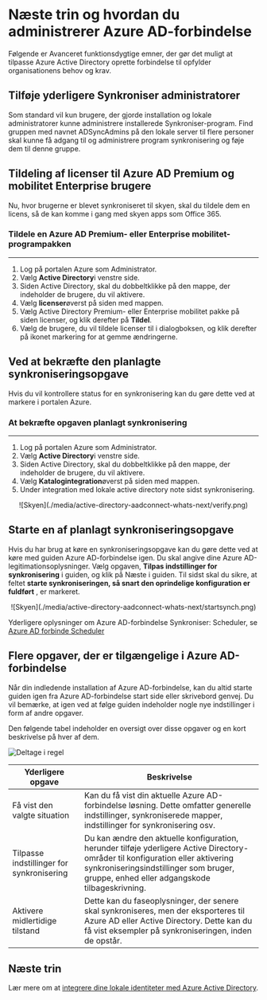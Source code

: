 <properties
    pageTitle="Azure AD-forbindelse: Næste trin og hvordan du administrerer Azure AD-forbindelse | Microsoft Azure"
    description="Lær, hvordan du udvider standardkonfiguration og driftsopgaver til Azure AD-forbindelse."
    services="active-directory"
    documentationCenter=""
    authors="billmath"
    manager="femila"
    editor="curtand"/>

<tags
    ms.service="active-directory"
    ms.workload="identity"
    ms.tgt_pltfrm="na"
    ms.devlang="na"
    ms.topic="article"
    ms.date="08/08/2016"
    ms.author="billmath"/>

# <a name="next-steps-and-how-to-manage-azure-ad-connect"></a>Næste trin og hvordan du administrerer Azure AD-forbindelse
Følgende er Avanceret funktionsdygtige emner, der gør det muligt at tilpasse Azure Active Directory oprette forbindelse til opfylder organisationens behov og krav.  

## <a name="add-additional-sync-administrators"></a>Tilføje yderligere Synkroniser administratorer
Som standard vil kun brugere, der gjorde installation og lokale administratorer kunne administrere installerede Synkroniser-program. Find gruppen med navnet ADSyncAdmins på den lokale server til flere personer skal kunne få adgang til og administrere program synkronisering og føje dem til denne gruppe.

## <a name="assigning-licenses-to-azure-ad-premium-and-enterprise-mobility-users"></a>Tildeling af licenser til Azure AD Premium og mobilitet Enterprise brugere

Nu, hvor brugerne er blevet synkroniseret til skyen, skal du tildele dem en licens, så de kan komme i gang med skyen apps som Office 365.

### <a name="to-assign-an-azure-ad-premium-or-enterprise-mobility-suite-license"></a>Tildele en Azure AD Premium- eller Enterprise mobilitet-programpakken
--------------------------------------------------------------------------------
1. Log på portalen Azure som Administrator.
2. Vælg **Active Directory**i venstre side.
3. Siden Active Directory, skal du dobbeltklikke på den mappe, der indeholder de brugere, du vil aktivere.
4. Vælg **licenser**øverst på siden med mappen.
5. Vælg Active Directory Premium- eller Enterprise mobilitet pakke på siden licenser, og klik derefter på **Tildel**.
6. Vælg de brugere, du vil tildele licenser til i dialogboksen, og klik derefter på ikonet markering for at gemme ændringerne.


## <a name="verifying-the-scheduled-synchronization-task"></a>Ved at bekræfte den planlagte synkroniseringsopgave
Hvis du vil kontrollere status for en synkronisering kan du gøre dette ved at markere i portalen Azure.

### <a name="to-verify-the-scheduled-synchronization-task"></a>At bekræfte opgaven planlagt synkronisering
--------------------------------------------------------------------------------
1. Log på portalen Azure som Administrator.
2. Vælg **Active Directory**i venstre side.
3. Siden Active Directory, skal du dobbeltklikke på den mappe, der indeholder de brugere, du vil aktivere.
4. Vælg **Katalogintegration**øverst på siden med mappen.
5. Under integration med lokale active directory note sidst synkronisering.

<center>![Skyen](./media/active-directory-aadconnect-whats-next/verify.png)</center>

## <a name="starting-a-scheduled-synchronization-task"></a>Starte en af planlagt synkroniseringsopgave
Hvis du har brug at køre en synkroniseringsopgave kan du gøre dette ved at køre med guiden Azure AD-forbindelse igen.  Du skal angive dine Azure AD-legitimationsoplysninger.  Vælg opgaven, **Tilpas indstillinger for synkronisering** i guiden, og klik på Næste i guiden. Til sidst skal du sikre, at feltet **starte synkroniseringen, så snart den oprindelige konfiguration er fuldført** , er markeret.

<center>![Skyen](./media/active-directory-aadconnect-whats-next/startsynch.png)</center>

Yderligere oplysninger om Azure AD-forbindelse Synkroniser: Scheduler, se [Azure AD forbinde Scheduler](active-directory-aadconnectsync-feature-scheduler.md)


## <a name="additional-tasks-available-in-azure-ad-connect"></a>Flere opgaver, der er tilgængelige i Azure AD-forbindelse
Når din indledende installation af Azure AD-forbindelse, kan du altid starte guiden igen fra Azure AD-forbindelse start side eller skrivebord genvej.  Du vil bemærke, at igen ved at følge guiden indeholder nogle nye indstillinger i form af andre opgaver.  

Den følgende tabel indeholder en oversigt over disse opgaver og en kort beskrivelse på hver af dem.

![Deltage i regel](./media/active-directory-aadconnect-whats-next/addtasks.png)


Yderligere opgave | Beskrivelse
------------- | ------------- |
Få vist den valgte situation  |Kan du få vist din aktuelle Azure AD-forbindelse løsning.  Dette omfatter generelle indstillinger, synkroniserede mapper, indstillinger for synkronisering osv.
Tilpasse indstillinger for synkronisering | Du kan ændre den aktuelle konfiguration, herunder tilføje yderligere Active Directory-områder til konfiguration eller aktivering synkroniseringsindstillinger som bruger, gruppe, enhed eller adgangskode tilbageskrivning.
Aktivere midlertidige tilstand |  Dette kan du faseoplysninger, der senere skal synkroniseres, men der eksporteres til Azure AD eller Active Directory.  Dette kan du få vist eksempler på synkroniseringen, inden de opstår.

## <a name="next-steps"></a>Næste trin
Lær mere om at [integrere dine lokale identiteter med Azure Active Directory](active-directory-aadconnect.md).
